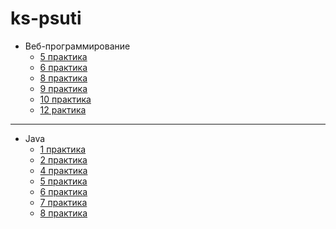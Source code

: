 # ks-psuti

* Веб-программирование
  + [5 практика](https://github.com/xinqrmn/ks-psuti/tree/main/Web%20programming/psuti-5)
  + [6 практика](https://github.com/xinqrmn/ks-psuti/tree/main/Web%20programming/psuti-6)
  + [8 практика](https://github.com/xinqrmn/ks-psuti/tree/main/Web%20programming/psuti-8)
  + [9 практика](https://github.com/xinqrmn/ks-psuti/tree/main/Web%20programming/psuti-9)
  + [10 практика](https://github.com/xinqrmn/ks-psuti/tree/main/Web%20programming/psuti-10)
  + [12 рактика](https://github.com/xinqrmn/ks-psuti/tree/main/Web%20programming/psuti-12)
  
*********

* Java
  + [1 практика](https://github.com/xinqrmn/ks-psuti/tree/main/Java/1%20practis)
  + [2 практика](https://github.com/xinqrmn/ks-psuti/tree/main/Java/2%20practis)
  + [4 практика](https://github.com/xinqrmn/ks-psuti/tree/main/Java/4%20practice)
  + [5 практика](https://github.com/xinqrmn/ks-psuti/tree/main/Java/5%20practice)
  + [6 практика](https://github.com/xinqrmn/ks-psuti/tree/main/Java/6%20practice)
  + [7 практика](https://github.com/xinqrmn/ks-psuti/tree/main/Java/7%20practice)
  + [8 практика](https://github.com/xinqrmn/ks-psuti/tree/main/Java/8%20practice)
      
